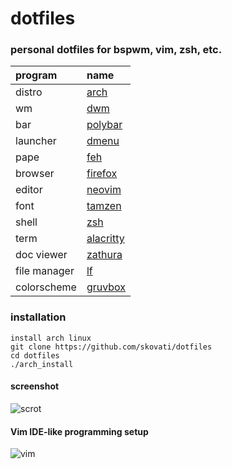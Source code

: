 # dotfiles

### personal dotfiles for bspwm, vim, zsh, etc.

| program                               | name                                                                              |
| :---                                  | :---                                                                              |
| distro                                | [arch](https://www.archlinux.org/)                                                |
| wm                                    | [dwm](https://dwm.suckless.org/)                                     |
| bar                                   | [polybar](https://github.com/jaagr/polybar)                                       |
| launcher                              | [dmenu](https://tools.suckless.org/dmenu/)                                        |
| pape                                  | [feh](https://github.com/derf/feh)                                                |
| browser                               | [firefox](https://www.mozilla.org/en-US/firefox)                                  |
| editor                                | [neovim](https://neovim.io/)                                                       |
| font                                  | [tamzen](https://github.com/sunaku/tamzen-font)                                   |
| shell                                 | [zsh](https://www.zsh.org/)                                                       |
| term                                  | [alacritty](https://github.com/alacritty/alacritty)                               |
| doc viewer                            | [zathura](https://pwmt.org/projects/zathura/)                                     |
| file manager                          | [lf](https://github.com/gokcehan/lf)                                              |
| colorscheme                           | [gruvbox](https://github.com/morhetz/gruvbox)          |

### installation

```
install arch linux
git clone https://github.com/skovati/dotfiles
cd dotfiles
./arch_install
```
#### screenshot
![scrot](https://i.imgur.com/BNZldNc.png)
#### Vim IDE-like programming setup
![vim](https://i.imgur.com/KH7oKrA.jpg)
